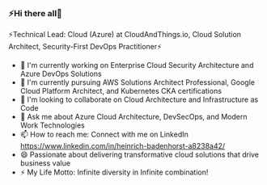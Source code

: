 ### ⚡Hi there all👋

<!--
**heibad/heibad** is a ✨ _special_ ✨ repository because its `README.md` (this file) appears on your GitHub profile.
-->

⚡Technical Lead: Cloud (Azure) at CloudAndThings.io, Cloud Solution Architect, Security-First DevOps Practitioner⚡

- 🔭 I'm currently working on Enterprise Cloud Security Architecture and Azure DevOps Solutions
- 🌱 I'm currently pursuing AWS Solutions Architect Professional, Google Cloud Platform Architect, and Kubernetes CKA certifications
- 👯 I'm looking to collaborate on Cloud Architecture and Infrastructure as Code
- 💬 Ask me about Azure Cloud Architecture, DevSecOps, and Modern Work Technologies
- 📫 How to reach me: Connect with me on LinkedIn https://www.linkedin.com/in/heinrich-badenhorst-a8238a42/ 
- 😄 Passionate about delivering transformative cloud solutions that drive business value
- ⚡ My Life Motto: Infinite diversity in Infinite combination!
